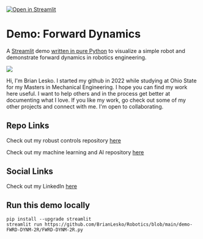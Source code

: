 [![Open in Streamlit](https://static.streamlit.io/badges/streamlit_badge_black_white.svg)](https://robotics-fd-brianlesko.streamlit.app)

# Demo: Forward Dynamics
A [Streamlit](https://streamlit.io) demo [written in pure Python](https://github.com/BrianLesko/Robotics/blob/main/demo-FWRD-DYNM-2R/FWRD-DYNM-2R.py)
to visualize a simple robot and demonstrate forward dynamics in robotics engineering.

![](docs/Preview.gif)

Hi, I'm Brian Lesko. I started my github in 2022 while studying at Ohio State for my Masters in Mechanical Engineering. I hope you can find my work here useful. I want to help others and in the process get better at documenting what I love. If you like my work, go check out some of my other projects and connect with me. I'm open to collaborating.

## Repo Links 

Check out my robust controls repository [here](https://github.com/BrianLesko/RobustControls)

Check out my machine learning and AI repository [here](https://github.com/BrianLesko/MachineLearning)

## Social Links 

Check out my LinkedIn [here](https://www.linkedin.com/in/brianlesko/)

## Run this demo locally
```
pip install --upgrade streamlit
streamlit run https://github.com/BrianLesko/Robotics/blob/main/demo-FWRD-DYNM-2R/FWRD-DYNM-2R.py
```

